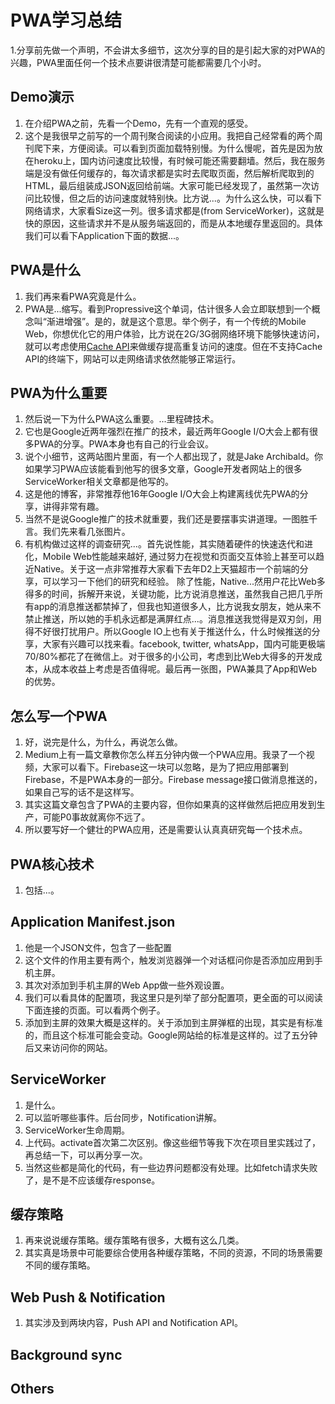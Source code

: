 # PWA学习总结
1.分享前先做一个声明，不会讲太多细节，这次分享的目的是引起大家的对PWA的兴趣，PWA里面任何一个技术点要讲很清楚可能都需要几个小时。

## Demo演示
1. 在介绍PWA之前，先看一个Demo，先有一个直观的感受。
2. 这个是我很早之前写的一个周刊聚合阅读的小应用。我把自己经常看的两个周刊爬下来，方便阅读。可以看到页面加载特别慢。为什么慢呢，首先是因为放在heroku上，国内访问速度比较慢，有时候可能还需要翻墙。然后，我在服务端是没有做任何缓存的，每次请求都是实时去爬取页面，然后解析爬取到的HTML，最后组装成JSON返回给前端。大家可能已经发现了，虽然第一次访问比较慢，但之后的访问速度就特别快。比方说...。为什么这么快，可以看下网络请求，大家看Size这一列。很多请求都是(from ServiceWorker)，这就是快的原因，这些请求并不是从服务端返回的，而是从本地缓存里返回的。具体我们可以看下Application下面的数据...。

## PWA是什么
1. 我们再来看PWA究竟是什么。
2. PWA是...缩写。看到Propressive这个单词，估计很多人会立即联想到一个概念叫“渐进增强”。是的，就是这个意思。举个例子，有一个传统的Mobile Web，你想优化它的用户体验，比方说在2G/3G弱网络环境下能够快速访问，就可以考虑使用[Cache API](https://developer.mozilla.org/en-US/docs/Web/API/Cache)来做缓存提高重复访问的速度。但在不支持Cache API的终端下，网站可以走网络请求依然能够正常运行。

## PWA为什么重要
1. 然后说一下为什么PWA这么重要。...里程碑技术。
2. 它也是Google近两年强烈在推广的技术，最近两年Google I/O大会上都有很多PWA的分享。PWA本身也有自己的行业会议。
3. 说个小细节，这两站图片里面，有一个人都出现了，就是Jake Archibald。你如果学习PWA应该能看到他写的很多文章，Google开发者网站上的很多ServiceWorker相关文章都是他写的。
4. 这是他的博客，非常推荐他16年Google I/O大会上构建离线优先PWA的分享，讲得非常有趣。
5. 当然不是说Google推广的技术就重要，我们还是要摆事实讲道理。一图胜千言。我们先来看几张图片。
6. 有机构做过这样的调查研究...。首先说性能，其实随着硬件的快速迭代和进化，Mobile Web性能越来越好, 通过努力在视觉和页面交互体验上甚至可以趋近Native。关于这一点非常推荐大家看下去年D2上天猫超市一个前端的分享，可以学习一下他们的研究和经验。 除了性能，Native...然用户花比Web多得多的时间，拆解开来说，关键功能，比方说消息推送，虽然我自己把几乎所有app的消息推送都禁掉了，但我也知道很多人，比方说我女朋友，她从来不禁止推送，所以她的手机永远都是满屏红点...。消息推送我觉得是双刃剑，用得不好很打扰用户。所以Google IO上也有关于推送什么，什么时候推送的分享，大家有兴趣可以找来看。facebook, twitter, whatsApp，国内可能更极端70/80%都花了在微信上。对于很多的小公司，考虑到比Web大得多的开发成本，从成本收益上考虑是否值得呢。最后再一张图，PWA兼具了App和Web的优势。

## 怎么写一个PWA
1. 好，说完是什么，为什么，再说怎么做。
2. Medium上有一篇文章教你怎么样五分钟内做一个PWA应用。我录了一个视频，大家可以看下。Firebase这一块可以忽略，是为了把应用部署到Firebase，不是PWA本身的一部分。Firebase message接口做消息推送的，如果自己写的话不是这样写。
3. 其实这篇文章包含了PWA的主要内容，但你如果真的这样做然后把应用发到生产，可能P0事故就离你不远了。
4. 所以要写好一个健壮的PWA应用，还是需要认认真真研究每一个技术点。

## PWA核心技术
1. 包括...。

## Application Manifest.json
1. 他是一个JSON文件，包含了一些配置
2. 这个文件的作用主要有两个，触发浏览器弹一个对话框问你是否添加应用到手机主屏。
3. 其次对添加到手机主屏的Web App做一些外观设置。
4. 我们可以看具体的配置项，我这里只是列举了部分配置项，更全面的可以阅读下面连接的页面。可以看两个例子。
5. 添加到主屏的效果大概是这样的。关于添加到主屏弹框的出现，其实是有标准的，而且这个标准可能会变动。Google网站给的标准是这样的。过了五分钟后又来访问你的网站。

## ServiceWorker
1. 是什么。
2. 可以监听哪些事件。后台同步，Notification讲解。
3. ServiceWorker生命周期。
4. 上代码。activate首次第二次区别。像这些细节等我下次在项目里实践过了，再总结一下，可以再分享一次。
5. 当然这些都是简化的代码，有一些边界问题都没有处理。比如fetch请求失败了，是不是不应该缓存response。

## 缓存策略
1. 再来说说缓存策略。缓存策略有很多，大概有这么几类。
2. 其实真是场景中可能要综合使用各种缓存策略，不同的资源，不同的场景需要不同的缓存策略。


## Web Push & Notification
1. 其实涉及到两块内容，Push API and Notification API。

## Background sync


## Others

